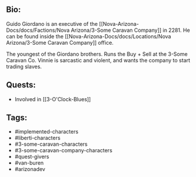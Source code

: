 ## Bio:

Guido Giordano is an executive of the [[Nova-Arizona-Docs/docs/Factions/Nova Arizona/3-Some Caravan Company]] in 2281. He can be found inside the [[Nova-Arizona-Docs/docs/Locations/Nova Arizona/3-Some Caravan Company]] office.

The youngest of the Giordano brothers. Runs the Buy + Sell at the 3-Some Caravan Co. Vinnie is sarcastic and violent, and wants the company to start trading slaves.

## Quests:

- Involved in [[3-O'Clock-Blues]]

## Tags:

- #implemented-characters
- #liberti-characters
- #3-some-caravan-characters
- #3-some-caravan-company-characters
- #quest-givers
- #van-buren
- #arizonadev